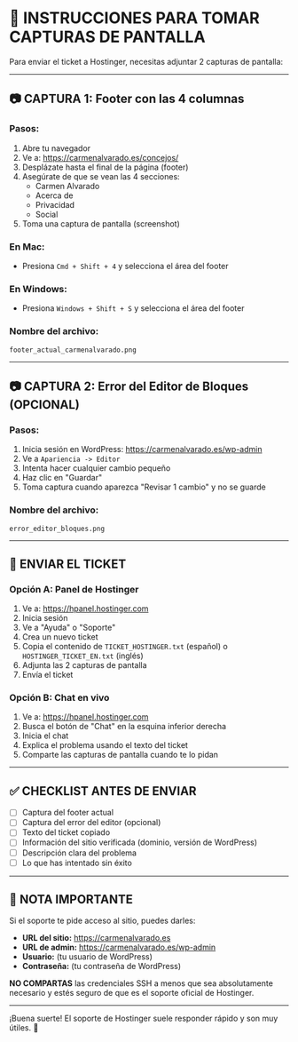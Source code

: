 # 📸 INSTRUCCIONES PARA TOMAR CAPTURAS DE PANTALLA

Para enviar el ticket a Hostinger, necesitas adjuntar 2 capturas de pantalla:

---

## 📷 CAPTURA 1: Footer con las 4 columnas

### Pasos:
1. Abre tu navegador
2. Ve a: https://carmenalvarado.es/concejos/
3. Desplázate hasta el final de la página (footer)
4. Asegúrate de que se vean las 4 secciones:
   - Carmen Alvarado
   - Acerca de
   - Privacidad
   - Social
5. Toma una captura de pantalla (screenshot)

### En Mac:
- Presiona `Cmd + Shift + 4` y selecciona el área del footer

### En Windows:
- Presiona `Windows + Shift + S` y selecciona el área del footer

### Nombre del archivo:
`footer_actual_carmenalvarado.png`

---

## 📷 CAPTURA 2: Error del Editor de Bloques (OPCIONAL)

### Pasos:
1. Inicia sesión en WordPress: https://carmenalvarado.es/wp-admin
2. Ve a `Apariencia -> Editor`
3. Intenta hacer cualquier cambio pequeño
4. Haz clic en "Guardar"
5. Toma captura cuando aparezca "Revisar 1 cambio" y no se guarde

### Nombre del archivo:
`error_editor_bloques.png`

---

## 📧 ENVIAR EL TICKET

### Opción A: Panel de Hostinger
1. Ve a: https://hpanel.hostinger.com
2. Inicia sesión
3. Ve a "Ayuda" o "Soporte"
4. Crea un nuevo ticket
5. Copia el contenido de `TICKET_HOSTINGER.txt` (español) o `HOSTINGER_TICKET_EN.txt` (inglés)
6. Adjunta las 2 capturas de pantalla
7. Envía el ticket

### Opción B: Chat en vivo
1. Ve a: https://hpanel.hostinger.com
2. Busca el botón de "Chat" en la esquina inferior derecha
3. Inicia el chat
4. Explica el problema usando el texto del ticket
5. Comparte las capturas de pantalla cuando te lo pidan

---

## ✅ CHECKLIST ANTES DE ENVIAR

- [ ] Captura del footer actual
- [ ] Captura del error del editor (opcional)
- [ ] Texto del ticket copiado
- [ ] Información del sitio verificada (dominio, versión de WordPress)
- [ ] Descripción clara del problema
- [ ] Lo que has intentado sin éxito

---

## 📝 NOTA IMPORTANTE

Si el soporte te pide acceso al sitio, puedes darles:
- **URL del sitio:** https://carmenalvarado.es
- **URL de admin:** https://carmenalvarado.es/wp-admin
- **Usuario:** (tu usuario de WordPress)
- **Contraseña:** (tu contraseña de WordPress)

**NO COMPARTAS** las credenciales SSH a menos que sea absolutamente necesario y estés seguro de que es el soporte oficial de Hostinger.

---

¡Buena suerte! El soporte de Hostinger suele responder rápido y son muy útiles. 💪


